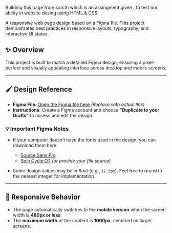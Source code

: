 Building this page from scrcth which is an assingment given , to test our ability in website desing using HTML & CSS

A responsive web page design based on a Figma file. This project demonstrates best practices in responsive layouts, typography, and interactive UI states.

## ✨ Overview

This project is built to match a detailed Figma design, ensuring a pixel-perfect and visually appealing interface across desktop and mobile screens.

---

## 🖌️ Design Reference

- **Figma File**: [Open the Figma file here](https://www.figma.com) *(Replace with actual link)*
- **Instructions**: Create a Figma account and choose **"Duplicate to your Drafts"** to access and edit the design.

### 💡 Important Figma Notes

- If your computer doesn’t have the fonts used in the design, you can download them here:
  - [Source Sans Pro](https://fonts.google.com/specimen/Source+Sans+Pro)
  - [Spin Cycle OT](https://www.fonts.com/font/spin-cycle-ot) *(or provide your file source)*

- Some design values may be in float (e.g., `12.5px`). Feel free to round to the nearest integer for implementation.

---

## 📱 Responsive Behavior

- The page automatically switches to the **mobile version** when the screen width is **480px or less**.
- The **maximum width** of the content is **1000px**, centered on larger screens.

